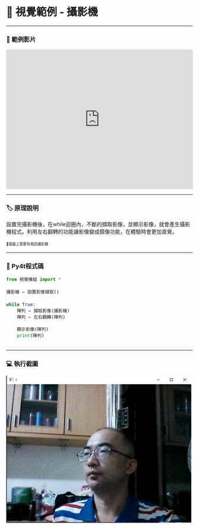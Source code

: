 # 🔰 視覺範例 - 攝影機

--------------

### 🎦 範例影片

<div style="padding:75% 0 0 0;position:relative;"><iframe src="https://player.vimeo.com/video/584293552?badge=0&amp;autopause=0&amp;player_id=0&amp;app_id=58479" frameborder="0" allow="autoplay; fullscreen; picture-in-picture" allowfullscreen style="position:absolute;top:0;left:0;width:100%;height:100%;" title="camera.mp4"></iframe></div><script src="https://player.vimeo.com/api/player.js"></script>

--------------

### 🏷️ 原理說明

設置完攝影機後，在while迴圈內，不斷的擷取影像，並顯示影像，就會產生攝影機程式。利用左右翻轉的功能讓影像變成鏡像功能，在體驗時會更加直覺。

<sup><sub>💬電腦上需要有視訊攝影機</sub></sup>

--------------

### 📄 Py4t程式碼

```python
from 視覺模組 import *

攝影機 = 設置影像擷取()

while True:
    陣列 = 擷取影像(攝影機)
    陣列 = 左右翻轉(陣列)
    
    顯示影像(陣列)
    print(陣列)
    
```

--------------

### 💻 執行截圖

![執行截圖](camera.jpg)



